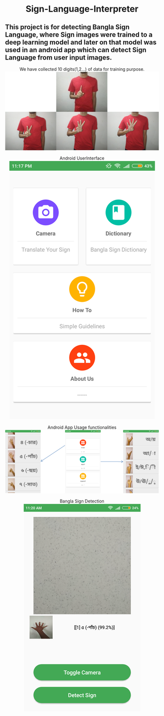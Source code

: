 <h1 align="center">Sign-Language-Interpreter</h1>

<h2> This project is for detecting Bangla Sign Language, where Sign images were trained to a deep learning model and later on that model was used in an android app which can detect Sign Language from user input images. </h2>

<p align="center"> We have collected 10 digits(1,2...) of data for training purpose.
    <a href="https://github.com/jdchy/Sign-Language-Interpreter" target="bsl">
        <img alt='Bangla Sign Language Data' src='imgs/data-sample.png' />
    </a>
    <br>
</p>

<p align="center"> Android UserInterface
    <a href="https://github.com/jdchy/Sign-Language-Interpreter" target="bsl">
        <img alt='Bangla Sign Language UI' src='imgs/ui.png' />
    </a>
    <br>
</p>
<p align="center"> Android App Usage functionalities
    <a href="https://github.com/jdchy/Sign-Language-Interpreter" target="bsl">
        <img alt='Bangla Sign Language UI' src='imgs/usage.png' />
    </a>
    <br>
</p>

<p align="center"> Bangla Sign Detection
    <a href="https://github.com/jdchy/Sign-Language-Interpreter" target="bsl">
        <img alt='Bangla Sign Language UI' src='imgs/detect.png' />
    </a>
    <br>
</p>
